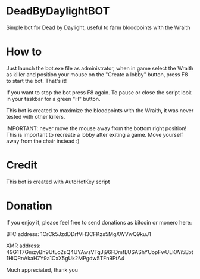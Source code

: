 # DeadByDaylightBOT
Simple bot for Dead by Daylight, useful to farm bloodpoints with the Wraith

# How to
Just launch the bot.exe file as administrator, when in game select the Wraith as killer and position your mouse on the "Create a lobby" button, press F8 to start the bot. That's it!

If you want to stop the bot press F8 again. To pause or close the script look in your taskbar for a green "H" button.

This bot is created to maximize the bloodpoints with the Wraith, it was never tested with other killers.

IMPORTANT: never move the mouse away from the bottom right position! This is important to recreate a lobby after exiting a game. Move yourself away from the chair instead :)

# Credit
This bot is created with AutoHotKey script

# Donation
If you enjoy it, please feel free to send donations as bitcoin or monero here:

BTC address: 1CrCk5JzdDDrfVH3CFKzs5MgXWVwQ9kuJ1

XMR address: 49G1T7GmzyBh9UtLo2sQ4UYAwsVTgJj96FDmfLUSAShYUopFwULKWi5Ebt1HiQRnAkaH7Y9a1CxX5gUk2MPgdw5TFn9PtA4

Much appreciated, thank you
